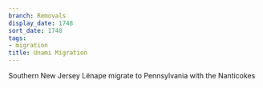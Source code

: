 ```yaml
---
branch: Removals
display_date: 1748
sort_date: 1748
tags:
- migration
title: Unami Migration
---
```


Southern New Jersey Lënape migrate to Pennsylvania with the Nanticokes
